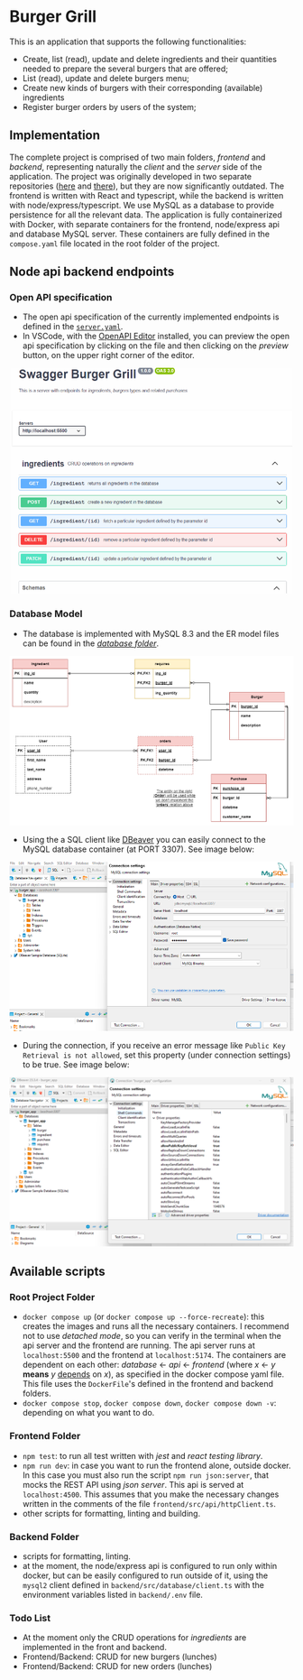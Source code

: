 # Burger Grill

This is an application that supports the following functionalities:

- Create, list (read), update and delete ingredients and their quantities needed to prepare the several burgers that are offered;
- List (read), update and delete burgers menu;
- Create new kinds of burgers with their corresponding (available) ingredients
- Register burger orders by users of the system;

## Implementation

The complete project is comprised of two main folders, _frontend_ and _backend_, representing naturally the _client_ and the _server_ side of the application. The project was originally developed in two separate repositories ([here](https://github.com/alfiomartini/burgers-frontend) and [there](https://github.com/alfiomartini/burgers-backend)), but they are now significantly outdated.
The frontend is written with React and typescript, while the backend is written with node/express/typescript. We use MySQL as a database to provide persistence for all the relevant data. The application is fully containerized with Docker, with separate containers for the frontend, node/express api and database MySQL server. These containers are fully defined in the `compose.yaml` file located in the root folder of the project.

## Node api backend endpoints

### Open API specification

- The open api specification of the currently implemented endpoints is defined in the [`server.yaml`](./backend/server.yaml).
- In VSCode, with the [OpenAPI Editor](https://marketplace.visualstudio.com/items?itemName=42Crunch.vscode-openapi) installed, you can preview the open api specification by clicking on the file and then clicking on the _preview_ button, on the upper right corner of the editor.

<p align="center"><img src="./images/backend-open-api.png" alt="open api spec" style="height:400px; width:500px;"></p>

### Database Model

- The database is implemented with MySQL 8.3 and the ER model files can be found in the [_database folder_](./backend/src/database/er-model/).

<p align="center">
   <img src="./backend/src/database/er-model/burger-app.drawio.png" alt="ER Model" style="height:300px; width:600px;">
</p>

- Using the a SQL client like [DBeaver](https://dbeaver.io/) you can easily connect to the MySQL database container (at PORT 3307). See image below:

<p align="center">
   <img src="./images/dbeaver-burgerdb-config.png" alt="burger-app db" style="height:300px; width:600px;">
</p>

- During the connection, if you receive an error message like `Public Key Retrieval is not allowed`, set this property (under connection settings) to be true. See image below:

<p align="center">
   <img src="./images/dbeaver-publick-key-retrieval.png" alt="burger-app db" style="height:300px; width:600px;">
</p>

## Available scripts

### Root Project Folder

- `docker compose up` (or `docker compose up --force-recreate`): this creates the images and runs all the necessary containers. I recommend not to use _detached mode_, so you can verify in the terminal when the api server and the frontend are running. The api server runs at `localhost:5500` and the frontend at `localhost:5174`. The containers are dependent on each other: _database_ &larr; _api_ &larr; _frontend_ (where _x_ &larr; _y_ **means** _y_ <u>depends</u> on _x_), as specified in the docker compose yaml file. This file uses the `DockerFile`'s defined in the frontend and backend folders.
- `docker compose stop`, `docker compose down`, `docker compose down -v`: depending on what you want to do.

### Frontend Folder

- `npm test`: to run all test written with _jest_ and _react testing library_.
- `npm run dev`: in case you want to run the frontend alone, outside docker. In this case you must also run the script `npm run json:server`, that mocks the REST API using _json server_. This api is served at `localhost:4500`. This assumes that you make the necessary changes written in the comments of the file `frontend/src/api/httpClient.ts`.
- other scripts for formatting, linting and building.

### Backend Folder

- scripts for formatting, linting.
- at the moment, the node/express api is configured to run only within docker, but can be easily configured to run outside of it, using the `mysql2` client defined in `backend/src/database/client.ts` with the environment variables listed in `backend/.env` file.

### Todo List

- At the moment only the CRUD operations for _ingredients_ are implemented in the front and backend.
- Frontend/Backend: CRUD for new burgers (lunches)
- Frontend/Backend: CRUD for new orders (lunches)
